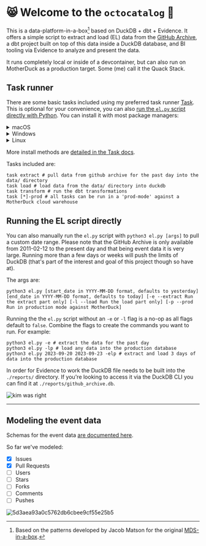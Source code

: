 # 😸 Welcome to the `octocatalog` 💾

This is a data-platform-in-a-box[^1] based on DuckDB + dbt + Evidence. It offers a simple script to extract and load (EL) data from the [GitHub Archive](https://www.gharchive.org/), a dbt project built on top of this data inside a DuckDB database, and BI tooling via Evidence to analyze and present the data.

It runs completely local or inside of a devcontainer, but can also run on MotherDuck as a production target. Some (me) call it the Quack Stack.

## Task runner
There are some basic tasks included using my preferred task runner [Task](https://taskfile.dev/#/). This is optional for your convenience, you can also [run the `el.py` script directly with Python](#running-the-el-script-directly). You can install it with most package managers:

<details>

  <summary>macOS</summary>
  <br>
  Using Homebrew:
  
  ```shell
  brew install go-task
  ```

</details>
<details>
  
  <summary>Windows</summary>
  <br>
  Using Chocolatey:
  
  ```shell
  choco install go-task
  ```

  Using Scoop:
  
  ```shell
  scoop install task
  ```

</details>
<details>
  
  <summary>Linux</summary>
  <br>
  Using Yay:
  
  ```shell
  yay -S go-task-bin
  ```

</details>

More install methods are [detailed in the Task docs](https://taskfile.dev/installation/).

Tasks included are:

```shell
task extract # pull data from github archive for the past day into the data/ directory
task load # load data from the data/ directory into duckdb
task transform # run the dbt transformations
task [*]-prod # all tasks can be run in a 'prod-mode' against a MotherDuck cloud warehouse
```

## Running the EL script directly
You can also manually run the `el.py` script with `python3 el.py [args]` to pull a custom date range. Please note that the GitHub Archive is only available from 2011-02-12 to the present day and that being event data it is very large. Running more than a few days or weeks will push the limits of DuckDB (that's part of the interest and goal of this project though so have at).

The args are:

```shell
python3 el.py [start_date in YYYY-MM-DD format, defaults to yesterday] [end_date in YYYY-MM-DD format, defaults to today] [-e --extract Run the extract part only] [-l --load Run the load part only] [-p --prod Run in production mode against MotherDuck]
```

Running the the `el.py` script without an `-e` or `-l` flag is a no-op as all flags default to `false`. Combine the flags to create the commands you want to run. For example:

```shell
python3 el.py -e # extract the data for the past day
python3 el.py -lp # load any data into the production database
python3 el.py 2023-09-20 2023-09-23 -elp # extract and load 3 days of data into the production database
```

In order for Evidence to work the DuckDB file needs to be built into the `./reports/` directory. If you're looking to access it via the DuckDB CLI you can find it at `./reports/github_archive.db`.

![kim was right](https://github.com/gwenwindflower/octocatalog/assets/91998347/adb3fb70-c666-4d54-9e0c-86600692603b)

---

## Modeling the event data

Schemas for the event data [are documented here](https://docs.github.com/en/rest/overview/github-event-types?apiVersion=2022-11-28).

So far we've modeled:

- [x] Issues
- [x] Pull Requests
- [ ] Users
- [ ] Stars
- [ ] Forks
- [ ] Comments
- [ ] Pushes

![5d3aea93a0c5762db6cbee9cf55e25b5](https://github.com/gwenwindflower/octocatalog/assets/91998347/67494c8e-cf08-4d46-8814-b97911797ebf)

[^1]: Based on the patterns developed by Jacob Matson for the original [MDS-in-a-box](https://duckdb.org/2022/10/12/modern-data-stack-in-a-box.html).
